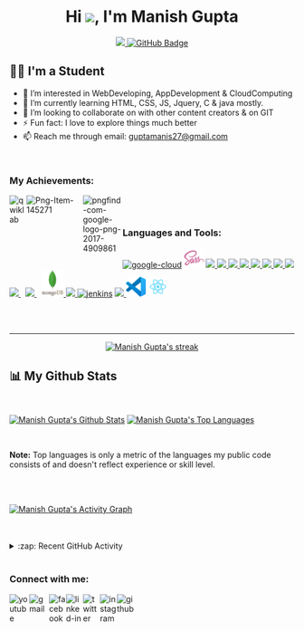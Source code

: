 <!-- INTRO -->
<h1 align="center">Hi <img src="https://raw.githubusercontent.com/MartinHeinz/MartinHeinz/master/wave.gif"
        width="30px">, I'm Manish Gupta</h1>

<p align="center"><a href="https://github.com/Meghna-DAS/github-profile-views-counter">
        <img width="150px" src="https://komarev.com/ghpvc/?username=Manishgupta200">
    </a>
    <a href="https://github.com/Manishgupta200?tab=followers"><img width="150px"
            src="https://img.shields.io/github/followers/Manishgupta200?label=Followers&style=social"
            alt="GitHub Badge"></a>
</p>

<!-- ABOUT ME -->
## 🙋‍♂️ I'm a Student
- 👀 I’m interested in WebDeveloping, AppDevelopment & CloudComputing
- 🌱 I’m currently learning HTML, CSS, JS, Jquery, C & java mostly.
- 💞️ I’m looking to collaborate on with other content creators & on GIT
- ⚡ Fun fact: I love to explore things much better
- 📫 Reach me through email: guptamanis27@gmail.com

<br />

<!-- ACHIEVEMENTS & CERTIFICATES -->
### My Achievements:

<a href="https://www.qwiklabs.com/public_profiles/304a8a68-9721-4e2d-ba07-7e80f631d4d4"><img align="left" width="30px"
        src="https://i.ibb.co/z25P1cF/qwiklab.png" alt="qwiklab" border="0"></a>
<a href="https://i.ibb.co/x8JWkCh/0001.jpg"><img align="left" width="100px"
        src="https://i.ibb.co/dLCHb77/Png-Item-145271.png" alt="Png-Item-145271" border="0"></a>
<a href="https://i.ibb.co/1f58ZHz/GCP.jpg"><img align="left" width="70px"
        src="https://i.ibb.co/2NDQmZd/pngfind-com-google-logo-png-2017-4909861.png"
        alt="pngfind-com-google-logo-png-2017-4909861" border="0"></a>

<br />
<h1></h1>

<!-- DIFFERENT PROGRAMMING LANGUAGE WEBSITES & TOOLS-->
### Languages and Tools:

<p align="left">
    <a href="https://console.cloud.google.com/home/dashboard?project=global-gist-316716&pli=1" target="_blank"><img
            width="50px" src="https://i.ibb.co/zbdRYLk/google-cloud.png" alt="google-cloud" border="0"></a>
    <a href="https://sass-lang.com/"><img alt="Sass" width="35px"
            src="https://raw.githubusercontent.com/github/explore/80688e429a7d4ef2fca1e82350fe8e3517d3494d/topics/sass/sass.png" /></a>
    <a href="https://www.java.com" target="_blank"> <img width="40px"
            src="https://img.icons8.com/color/48/000000/java-coffee-cup-logo.png" /> </a>
    <a href="https://reactjs.org/" target="_blank"> <img width="40px"
            src="https://img.icons8.com/color/48/000000/react-native.png" /> </a>
    <a href="https://spring.io/projects/spring-boot" target="_blank"> <img width="40px"
            src="https://img.icons8.com/color/48/000000/spring-logo.png" /> </a>
    <a href="https://developer.mozilla.org/en-US/docs/Web/JavaScript" target="_blank"> <img width="40px"
            src="https://img.icons8.com/color/48/000000/javascript.png" /> </a>
    <a href="https://www.w3.org/html/" target="_blank"> <img width="40px"
            src="https://img.icons8.com/color/48/000000/html-5.png" /> </a>
    <a href="https://www.w3schools.com/css/" target="_blank"> <img width="40px"
            src="https://img.icons8.com/color/48/000000/css3.png" /> </a>
    <a href="https://getbootstrap.com" target="_blank"> <img width="40px"
            src="https://img.icons8.com/color/48/000000/bootstrap.png" /> </a>
    <a href="https://www.python.org" target="_blank"> <img width="40px"
            src="https://img.icons8.com/color/48/000000/python.png" /> </a>
    <a style="padding-right:8px;" href="https://nodejs.org" target="_blank"> <img width="40px"
            src="https://img.icons8.com/color/48/000000/nodejs.png" /> </a>
    <a style="padding-right:8px;" href="https://www.mysql.com/" target="_blank"> <img width="40px"
            src="https://img.icons8.com/fluent/50/000000/mysql-logo.png" /> </a>
    <a href="https://www.mongodb.com/" target="_blank"> <img width="40px"
            src="https://raw.githubusercontent.com/devicons/devicon/master/icons/mongodb/mongodb-original-wordmark.svg"
            alt="mongodb" width="48" height="48" /> </a>
    <a href="https://firebase.google.com/" target="_blank"> <img width="35px"
            src="https://img.icons8.com/color/48/000000/firebase.png" /> </a>
    <a href="https://www.jenkins.io" target="_blank"> <img width="35px"
            src="https://www.vectorlogo.zone/logos/jenkins/jenkins-icon.svg" alt="jenkins" width="48" height="48" /></a>
    <a href="https://redux.js.org" target="_blank"> <img width="35px"
            src="https://img.icons8.com/color/48/000000/redux.png" /> </a>
    <a href="https://code.visualstudio.com/"><img alt="Visual Studio Code" width="35px"
            src="https://raw.githubusercontent.com/github/explore/80688e429a7d4ef2fca1e82350fe8e3517d3494d/topics/visual-studio-code/visual-studio-code.png" /></a>
    <a href="https://reactjs.org/"><img alt="React" width="35px"
            src="https://raw.githubusercontent.com/github/explore/80688e429a7d4ef2fca1e82350fe8e3517d3494d/topics/react/react.png" /></a>
</p>

<br />
<br />

---
<!-- TOTAL CONTRIBUTION, CURRENT STREAK & LONGEST STREAK -->
<p align="center">
    <a href="https://github.com/Manishgupta200/github-readme-streak-stats">
        <img title="🔥 Get streak stats for your profile at git.io/streak-stats" alt="Manish Gupta's streak"
            src="https://github-readme-streak-stats.herokuapp.com/?user=Manishgupta200&theme=black-ice&hide_border=true&stroke=0000&background=060A0CD0" />
    </a>
</p>

<!-- GITHUB STATS, MOST USED LANGUAGES & CONTRIBUTION GRAPH -->
## 📊 My Github Stats

<br />

<a href="https://github.com/Manishgupta200/github-readme-stats"><img alt="Manish Gupta's Github Stats"
        src="https://github-readme-stats.vercel.app/api?username=Manishgupta200&show_icons=true&count_private=true&theme=react&hide_border=true&bg_color=0D1117" /></a>
<a href="https://github.com/Manishgupta200/github-readme-stats"><img alt="Manish Gupta's Top Languages"
        src="https://github-readme-stats.vercel.app/api/top-langs/?username=Manishgupta200&langs_count=8&count_private=true&layout=compact&theme=react&hide_border=true&bg_color=0D1117" /></a>

<br />

<b>Note:</b> Top languages is only a metric of the languages my public code consists of and doesn't reflect experience
or skill level.


<br />
<br />

<a href="https://github.com/Manishgupta200/github-readme-activity-graph"><img alt="Manish Gupta's Activity Graph"
        src="https://activity-graph.herokuapp.com/graph?username=Manishgupta200&bg_color=0D1117&color=5BCDEC&line=5BCDEC&point=FFFFFF&hide_border=true" /></a>

<br />
<br />

<!-- RECENT ACTIVITY ON GITHUB -->
<details>
    <summary>:zap: Recent GitHub Activity</summary>

    <!--START_SECTION:activity-->
    1. 🗣 Commented on [#2](https://github.com/codeSTACKr/portfolio-sass/issues/2) in
    [codeSTACKr/portfolio-sass](https://github.com/codeSTACKr/portfolio-sass)
    2. ❗️ Closed issue [#2](https://github.com/codeSTACKr/portfolio-sass/issues/2) in
    [codeSTACKr/portfolio-sass](https://github.com/codeSTACKr/portfolio-sass)
    3. ❌ Closed PR [#11](https://github.com/codeSTACKr/free-developer-resources/pull/11) in
    [codeSTACKr/free-developer-resources](https://github.com/codeSTACKr/free-developer-resources)
    4. 🗣 Commented on [#11](https://github.com/codeSTACKr/free-developer-resources/issues/11) in
    [codeSTACKr/free-developer-resources](https://github.com/codeSTACKr/free-developer-resources)
    5. 🎉 Merged PR [#10](https://github.com/codeSTACKr/free-developer-resources/pull/10) in
    [codeSTACKr/free-developer-resources](https://github.com/codeSTACKr/free-developer-resources)
    <!--END_SECTION:activity-->

</details>

</br>

<!-- MY SOCIAL MEDIA -->
### Connect with me:
[<img align="left" width="35px" src="https://i.ibb.co/s18GvTt/youtube-logo-png-2067.png" alt="youtube"
    border="0">][youtube]
[<img align="left" width="35px" src="https://i.ibb.co/qd6ZdcR/gmail-ge5e92c154-1280.png" alt="gmail" border="0">][gmail]
[<img align="left" width="30px" src="https://i.ibb.co/mSgFPNg/facebook-gb2bbebe4d-1280.png" alt="facebook"
    border="0">][facebook]
[<img align="left" width="30px" src="https://i.ibb.co/bzdPqsb/linked-in-g6d7a534e7-1280.png" alt="linked-in"
    border="0">][linkedin]
[<img align="left" width="30px" src="https://i.ibb.co/XY8TmXg/twitter-gf2294f085-1280.png" alt="twitter"
    border="0">][twitter]
[<img align="left" width="30px" src="https://i.ibb.co/ySmMQmr/instagram-g6b5f5ffc2-1280.png" alt="instagram"
    border="0">][instagram]
[<img align="left" width="30px" src="https://i.ibb.co/fYRyztK/github-gde12c88fc-1920.jpg" alt="github"
    border="0">][github]


<!-- LINKS OF SOCIAL MEDIA -->
[youtube]: https://youtube.com
[gmail]: https://gmail.com
[facebook]: https://facebook.com
[linkedin]: https://linkedin.com
[twitter]: https://twitter.com
[instagram]: https://instagram.com
[github]: https://github.com
